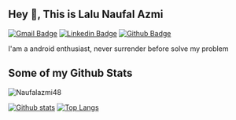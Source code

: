 ## Hey 👋, This is Lalu Naufal Azmi
[![Gmail Badge](https://img.shields.io/badge/-naufalazmi020@gmail.com-c14438?style=flat&logo=Gmail&logoColor=white&link=mailto:naufalazmi020@gmail.com)](mailto:naufalazmi020@gmail.com) 
[![Linkedin Badge](https://img.shields.io/badge/-lalunaufal-azmi-0072b1?style=flat&logo=Linkedin&logoColor=white&link=https://www.linkedin.com/in/lalunaufal-azmi/)](https://www.linkedin.com/in/lalu-naufal-azmi/) [![Github Badge](https://img.shields.io/badge/-Naufalazmi48-grey?style=flat&logo=github&logoColor=white&link=https://github.com/Naufalazmi48/)](https://www.github.com/Naufalazmi48/) <p align='left'>I'am a android enthusiast, never surrender before solve my problem</p>
## Some of my Github Stats
<p align=left> <img src=https://komarev.com/ghpvc/?username=Naufalazmi48 alt=Naufalazmi48 /> </p>

[![Github stats](https://github-readme-stats.vercel.app/api?username=Naufalazmi48&show_icons=true&include_all_commits=true)](https://github.com/Naufalazmi48/github-readme-stats)
[![Top Langs](https://github-readme-stats.vercel.app/api/top-langs/?username=Naufalazmi48&layout=compact)](https://github.com/Naufalazmi48/github-readme-stats)
